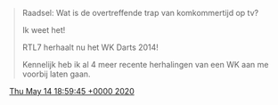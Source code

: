 > Raadsel: Wat is de overtreffende trap van komkommertijd op tv?  
>   
> Ik weet het\!   
>   
> RTL7 herhaalt nu het WK Darts 2014\!   
>   
> Kennelijk heb ik al 4 meer recente herhalingen van een WK aan me voorbij laten gaan\.

<img src="../../media/tweet.ico" width="12" /> [Thu May 14 18:59:45 +0000 2020](https://twitter.com/DromerDenker/status/1261008317603811328)